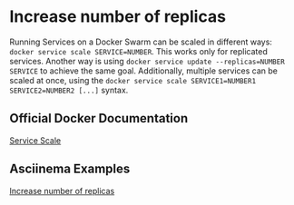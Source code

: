 # Increase number of replicas

Running Services on a Docker Swarm can be scaled in different ways: `docker service scale SERVICE=NUMBER`. This works only for replicated services. Another way is using `docker service update --replicas=NUMBER SERVICE` to achieve the same goal. Additionally, multiple services can be scaled at once, using the `docker service scale SERVICE1=NUMBER1 SERVICE2=NUMBER2 [...]` syntax.

## Official Docker Documentation
[Service Scale](https://docs.docker.com/engine/reference/commandline/service_scale/#examples)

## Asciinema Examples
[Increase number of replicas](https://asciinema.org/a/uwKaS8HHk35Aw4H8yCfD8XtG5)
